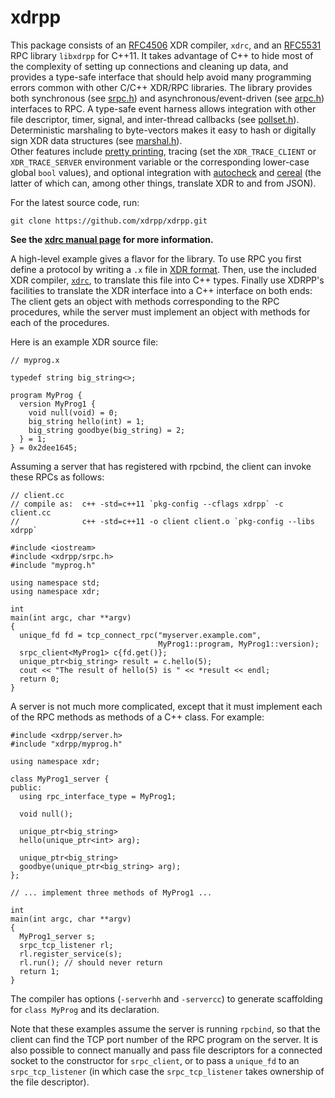 xdrpp
=====

This package consists of an
[RFC4506](http://tools.ietf.org/html/rfc4506) XDR compiler, `xdrc`,
and an [RFC5531](https://tools.ietf.org/html/rfc5531) RPC library
`libxdrpp` for C++11.  It takes advantage of C++ to hide most of the
complexity of setting up connections and cleaning up data, and
provides a type-safe interface that should help avoid many programming
errors common with other C/C++ XDR/RPC libraries.  The library
provides both synchronous (see [srpc.h](srpc_8h.html)) and
asynchronous/event-driven (see [arpc.h](arpc_8h.html)) interfaces to
RPC.  A type-safe event harness allows integration with other file
descriptor, timer, signal, and inter-thread callbacks (see
[pollset.h](pollset_8h.html)).  Deterministic marshaling to
byte-vectors makes it easy to hash or digitally sign XDR data
structures (see [marshal.h](marshal_8h.html)).  
Other features include [pretty printing](printer_8h.html), tracing
(set the `XDR_TRACE_CLIENT` or `XDR_TRACE_SERVER` environment variable
or the corresponding lower-case global `bool` values), and optional
integration with [autocheck](autocheck_8h.html) and
[cereal](cereal_8h.html) (the latter of which can, among other things,
translate XDR to and from JSON).

For the latest source code, run:

    git clone https://github.com/xdrpp/xdrpp.git

**See the [xdrc manual page][manpage] for more information.**

A high-level example gives a flavor for the library.  To use RPC you
first define a protocol by writing a `.x` file in
[XDR format](http://tools.ietf.org/html/rfc4506).  Then, use the
included XDR compiler, [`xdrc`](md_doc_xdrc_81.html), to translate
this file into C++ types.  Finally use XDRPP's facilities to translate
the XDR interface into a C++ interface on both ends:  The client gets
an object with methods corresponding to the RPC procedures, while the
server must implement an object with methods for each of the
procedures.

Here is an example XDR source file:

~~~~ {.c}
// myprog.x

typedef string big_string<>;

program MyProg {
  version MyProg1 {
    void null(void) = 0;
    big_string hello(int) = 1;
    big_string goodbye(big_string) = 2;
  } = 1;
} = 0x2dee1645;
~~~~

Assuming a server that has registered with rpcbind, the client can
invoke these RPCs as follows:

~~~~ {.cxx}
// client.cc
// compile as:  c++ -std=c++11 `pkg-config --cflags xdrpp` -c client.cc
//              c++ -std=c++11 -o client client.o `pkg-config --libs xdrpp`

#include <iostream>
#include <xdrpp/srpc.h>
#include "myprog.h"

using namespace std;
using namespace xdr;

int
main(int argc, char **argv)
{
  unique_fd fd = tcp_connect_rpc("myserver.example.com",
                                 MyProg1::program, MyProg1::version);
  srpc_client<MyProg1> c{fd.get()};
  unique_ptr<big_string> result = c.hello(5);
  cout << "The result of hello(5) is " << *result << endl;
  return 0;
}
~~~~

A server is not much more complicated, except that it must implement
each of the RPC methods as methods of a C++ class.  For example:

~~~~ {.cxx}
#include <xdrpp/server.h>
#include "xdrpp/myprog.h"

using namespace xdr;

class MyProg1_server {
public:
  using rpc_interface_type = MyProg1;

  void null();

  unique_ptr<big_string>
  hello(unique_ptr<int> arg);

  unique_ptr<big_string>
  goodbye(unique_ptr<big_string> arg);
};

// ... implement three methods of MyProg1 ...

int
main(int argc, char **argv)
{
  MyProg1_server s;
  srpc_tcp_listener rl;
  rl.register_service(s);
  rl.run(); // should never return
  return 1;
}
~~~~

The compiler has options (`-serverhh` and `-servercc`) to generate
scaffolding for `class MyProg` and its declaration.

Note that these examples assume the server is running `rpcbind`, so
that the client can find the TCP port number of the RPC program on the
server.  It is also possible to connect manually and pass file
descriptors for a connected socket to the constructor for
`srpc_client`, or to pass a `unique_fd` to an `srpc_tcp_listener` (in
which case the `srpc_tcp_listener` takes ownership of the file
descriptor).

[manpage]: md_doc_xdrc_81.html
